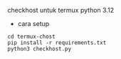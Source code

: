 checkhost untuk termux python 3.12

- cara setup
```
cd termux-chost
pip install -r requirements.txt
python3 checkhost.py
```
